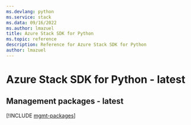 ```yaml
---
ms.devlang: python
ms.service: stack
ms.data: 09/16/2022
ms.author: lmazuel
title: Azure Stack SDK for Python
ms.topic: reference
description: Reference for Azure Stack SDK for Python
author: lmazuel
---
```

# Azure Stack SDK for Python - latest

## Management packages - latest
[!INCLUDE [mgmt-packages](stack-mgmt-index.md)]